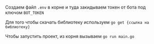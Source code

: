 Создаем файл `.env` в корне и туда закидываем токен от бота под ключом `BOT_TOKEN`

Для того чтобы скачать библиотеку используем `go get {ссылка на библиотеку}`

Чтобы запустить проект, из корня вызываем `go run main.go`